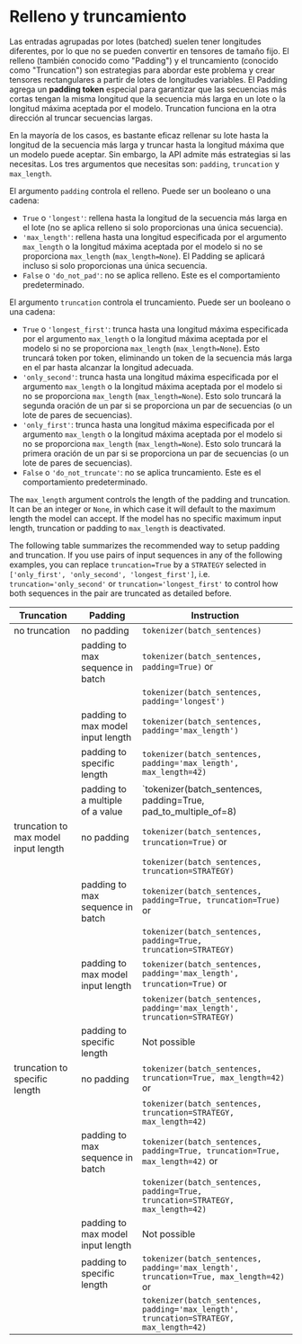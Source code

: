 <!--Copyright 2022 The HuggingFace Team. All rights reserved.

Licensed under the Apache License, Version 2.0 (the "License"); you may not use this file except in compliance with
the License. You may obtain a copy of the License at

http://www.apache.org/licenses/LICENSE-2.0

Unless required by applicable law or agreed to in writing, software distributed under the License is distributed on
an "AS IS" BASIS, WITHOUT WARRANTIES OR CONDITIONS OF ANY KIND, either express or implied. See the License for the
specific language governing permissions and limitations under the License.

⚠️ Note that this file is in Markdown but contain specific syntax for our doc-builder (similar to MDX) that may not be
rendered properly in your Markdown viewer.

-->

# Relleno y truncamiento

Las entradas agrupadas por lotes (batched) suelen tener longitudes diferentes, por lo que no se pueden convertir en tensores de tamaño fijo. El relleno (también conocido como "Padding") y el truncamiento (conocido como "Truncation") son estrategias para abordar este problema y crear tensores rectangulares a partir de lotes de longitudes variables. El Padding agrega un **padding token** especial para garantizar que las secuencias más cortas tengan la misma longitud que la secuencia más larga en un lote o la longitud máxima aceptada por el modelo. Truncation funciona en la otra dirección al truncar secuencias largas.

En la mayoría de los casos, es bastante eficaz rellenar su lote hasta la longitud de la secuencia más larga y truncar hasta la longitud máxima que un modelo puede aceptar. Sin embargo, la API admite más estrategias si las necesitas. Los tres argumentos que necesitas son: `padding`, `truncation` y `max_length`.

El argumento `padding` controla el relleno. Puede ser un booleano o una cadena:

  - `True` o `'longest'`: rellena hasta la longitud de la secuencia más larga en el lote (no se aplica relleno si solo proporcionas una única secuencia).
  - `'max_length'`: rellena hasta una longitud especificada por el argumento `max_length` o la longitud máxima aceptada
    por el modelo si no se proporciona `max_length` (`max_length=None`). El Padding se aplicará incluso si solo proporcionas una única secuencia.
  - `False` o `'do_not_pad'`: no se aplica relleno. Este es el comportamiento predeterminado.

El argumento `truncation` controla el truncamiento. Puede ser un booleano o una cadena:

  - `True` o `'longest_first'`: trunca hasta una longitud máxima especificada por el argumento `max_length` o
    la longitud máxima aceptada por el modelo si no se proporciona `max_length` (`max_length=None`). Esto
    truncará token por token, eliminando un token de la secuencia más larga en el par hasta alcanzar la longitud adecuada.
  - `'only_second'`: trunca hasta una longitud máxima especificada por el argumento `max_length` o la longitud máxima
    aceptada por el modelo si no se proporciona `max_length` (`max_length=None`). Esto solo truncará
    la segunda oración de un par si se proporciona un par de secuencias (o un lote de pares de secuencias).
  - `'only_first'`: trunca hasta una longitud máxima especificada por el argumento `max_length` o la longitud máxima
    aceptada por el modelo si no se proporciona `max_length` (`max_length=None`). Esto solo truncará
    la primera oración de un par si se proporciona un par de secuencias (o un lote de pares de secuencias).
  - `False` o `'do_not_truncate'`: no se aplica truncamiento. Este es el comportamiento predeterminado.

The `max_length` argument controls the length of the padding and truncation. It can be an integer or `None`, in which case it will default to the maximum length the model can accept. If the model has no specific maximum input length, truncation or padding to `max_length` is deactivated.

The following table summarizes the recommended way to setup padding and truncation. If you use pairs of input sequences in any of the following examples, you can replace `truncation=True` by a `STRATEGY` selected in
`['only_first', 'only_second', 'longest_first']`, i.e. `truncation='only_second'` or `truncation='longest_first'` to control how both sequences in the pair are truncated as detailed before.

| Truncation                           | Padding                           | Instruction                                                                                 |
|--------------------------------------|-----------------------------------|---------------------------------------------------------------------------------------------|
| no truncation                        | no padding                        | `tokenizer(batch_sentences)`                                                           |
|                                      | padding to max sequence in batch  | `tokenizer(batch_sentences, padding=True)` or                                          |
|                                      |                                   | `tokenizer(batch_sentences, padding='longest')`                                        |
|                                      | padding to max model input length | `tokenizer(batch_sentences, padding='max_length')`                                     |
|                                      | padding to specific length        | `tokenizer(batch_sentences, padding='max_length', max_length=42)`                      |
|                                      | padding to a multiple of a value  | `tokenizer(batch_sentences, padding=True, pad_to_multiple_of=8)                        |
| truncation to max model input length | no padding                        | `tokenizer(batch_sentences, truncation=True)` or                                       |
|                                      |                                   | `tokenizer(batch_sentences, truncation=STRATEGY)`                                      |
|                                      | padding to max sequence in batch  | `tokenizer(batch_sentences, padding=True, truncation=True)` or                         |
|                                      |                                   | `tokenizer(batch_sentences, padding=True, truncation=STRATEGY)`                        |
|                                      | padding to max model input length | `tokenizer(batch_sentences, padding='max_length', truncation=True)` or                 |
|                                      |                                   | `tokenizer(batch_sentences, padding='max_length', truncation=STRATEGY)`                |
|                                      | padding to specific length        | Not possible                                                                                |
| truncation to specific length        | no padding                        | `tokenizer(batch_sentences, truncation=True, max_length=42)` or                        |
|                                      |                                   | `tokenizer(batch_sentences, truncation=STRATEGY, max_length=42)`                       |
|                                      | padding to max sequence in batch  | `tokenizer(batch_sentences, padding=True, truncation=True, max_length=42)` or          |
|                                      |                                   | `tokenizer(batch_sentences, padding=True, truncation=STRATEGY, max_length=42)`         |
|                                      | padding to max model input length | Not possible                                                                                |
|                                      | padding to specific length        | `tokenizer(batch_sentences, padding='max_length', truncation=True, max_length=42)` or  |
|                                      |                                   | `tokenizer(batch_sentences, padding='max_length', truncation=STRATEGY, max_length=42)` |
